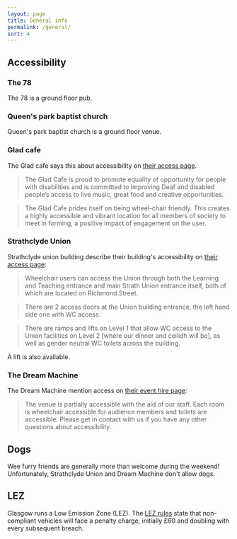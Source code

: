 ```yaml
---
layout: page
title: General info
permalink: /general/
sort: 4
---
```


## Accessibility

### The 78

The 78 is a ground floor pub.

### Queen's park baptist church

Queen's park baptist church is a ground floor venue.

### Glad cafe

The Glad cafe says this about accessibility on [their access page](https://www.thegladcafe.co.uk/access/).

> The Glad Cafe is proud to promote equality of opportunity for people with
disabilities and is committed to improving Deaf and disabled people’s
access to live music, great food and creative opportunities.

> The Glad Cafe prides itself on being wheel-chair friendly. This creates a
highly accessible and vibrant location for all members of society to meet
in forming, a positive impact of engagement on the user.

### Strathclyde Union

Strathclyde union building describe their building's accessibility on
[their access page](https://www.strathunion.com/union/access/#:~:text=Accessibility%20in%20the%20Learning%20%26%20Teaching%20building%20including%20the%20Union.&text=Once%20in%20the%20Union%20this,top%20of%20this%20ramp):

> Wheelchair users can access the Union through both the Learning and Teaching entrance and main Strath Union entrance itself, both of which are located on Richmond Street.

> There are 2 access doors at the Union building entrance, the left hand side one with WC access.

> There are ramps and lifts on Level 1 that allow WC access to the Union facilities on Level 2 [where our dinner and ceilidh will be], as well as gender neutral WC toilets across the building.

A lift is also available.

### The Dream Machine

The Dream Machine mention access on [their event hire page](https://www.dreammachineproductions.org/space-hire):

> The venue is partially accessible with the aid of our staff.
Each room is wheelchair accessible for audience members and toilets are
accessible. Please get in contact with us if you have any other questions
about accessibility.

## Dogs

Wee furry friends are generally more than welcome during the weekend!
Unfortunately, Strathclyde Union and Dream Machine don't allow dogs.

## LEZ

Glasgow runs a Low Emission Zone (LEZ). The [LEZ rules](https://www.glasgow.gov.uk/LEZ)
state that non-compliant vehicles will face a penalty charge, initially £60
and doubling with every subsequent breach.
